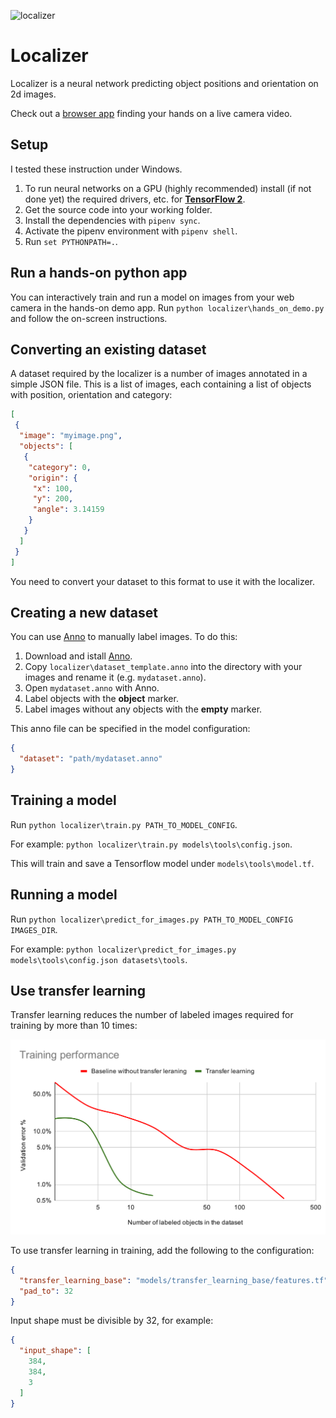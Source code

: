 ![localizer](https://github.com/ivan-alles/localizer/workflows/CI/badge.svg)

# Localizer

Localizer is a neural network predicting object positions and orientation on 2d images.

Check out a [browser app](https://ivan-alles.github.io/localizer/) finding your hands on a live camera video.

## Setup
I tested these instruction under Windows. 

1. To run neural networks on a GPU (highly recommended) 
   install (if not done yet) the required drivers, etc. for **[TensorFlow 2](https://www.tensorflow.org/install/gpu)**.
2. Get the source code into your working folder.
3. Install the dependencies with `pipenv sync`.
4. Activate the pipenv environment with `pipenv shell`.
5. Run `set PYTHONPATH=.`.  

## Run a hands-on python app

You can interactively train and run a model on images from your web camera in the hands-on demo app. Run 
`python localizer\hands_on_demo.py` and follow the on-screen instructions.

## Converting an existing dataset

A dataset required by the localizer is a number of images annotated in a simple JSON file. This is a list of images, each containing a list of objects 
with position, orientation and category:

```json
[
 {
  "image": "myimage.png",
  "objects": [
   {
    "category": 0,
    "origin": {
     "x": 100,
     "y": 200,
     "angle": 3.14159
    }
   }
  ]
 }
]
```

You need to convert your dataset to this format to use it with the localizer.

## Creating a new dataset 

You can use [Anno](https://github.com/urobots-io/anno/) to manually label images. To do this:

1. Download and istall [Anno](https://github.com/urobots-io/anno/).
2. Copy `localizer\dataset_template.anno` into the directory with your images and rename it (e.g. `mydataset.anno`).
3. Open `mydataset.anno` with Anno.
4. Label objects with the **object** marker. 
5. Label images without any objects with the **empty** marker.

This anno file can be specified in the model configuration:

```json
{
  "dataset": "path/mydataset.anno"
} 
```

## Training a model
Run `python localizer\train.py PATH_TO_MODEL_CONFIG`. 

For example: `python localizer\train.py models\tools\config.json`.

This will train and save a Tensorflow model under `models\tools\model.tf`.

## Running a model
Run `python localizer\predict_for_images.py PATH_TO_MODEL_CONFIG IMAGES_DIR`.
 
For example: `python localizer\predict_for_images.py models\tools\config.json datasets\tools`.

## Use transfer learning
Transfer learning reduces the number of labeled images required for training by more than 10 times:

<img src="./assets/Training performance.svg">

To use transfer learning in training, add the following to the configuration:

```json
{
  "transfer_learning_base": "models/transfer_learning_base/features.tf",
  "pad_to": 32
} 
```
Input shape must be divisible by 32, for example:

```json
{
  "input_shape": [
    384,
    384,
    3
  ]
} 
```
